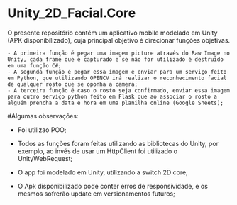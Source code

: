# Unity_2D_Facial.Core

   O presente repositório contém um aplicativo mobile modelado em Unity (APK disponibilizado), cuja principal objetivo é direcionar funções objetivas. 
    
    - A primeira função é pegar uma imagem picture através do Raw Image no Unity, cada frame que é capturado e se não for utilizado é destruido em uma função C#;
    - A segunda função é pegar essa imagem e enviar para um serviço feito em Python, que utilizando OPENCV irá realizar o reconhecimento facial de qualquer rosto que se oponha a camera;
    - A terceira função é caso o rosto seja confirmado, enviar essa imagem para outro serviço python feito em Flask que ao associar o rosto a alguém prencha a data e hora em uma planilha online (Google Sheets);

#Algumas observações:
  
  - Foi utilizao POO;
  - Todos as funções foram feitas utilizando as bibliotecas do Unity, por exemplo, ao invés de usar um HttpClient foi utilizado o UnityWebRequest;
  - O app foi modelado em Unity, utilizando a switch 2D core;

  - O Apk disponibilizado pode conter erros de responsividade, e os mesmos sofrerão update em versionamentos futuros;
